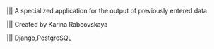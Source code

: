 ||| 
A specialized application for the output of previously entered data

||| 
Created by Karina Rabcovskaya

||| 
Django,PostgreSQL
